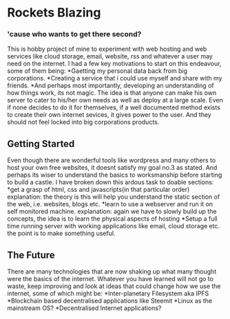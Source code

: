 # Rockets Blazing



### 'cause who wants to get there second?

This is hobby project of mine to experiment with web hosting and web services like cloud storage, email, website, rss and whatever a user may need on the internet.
I had a few key motivations to start on this endeavour, some of them being:
*Gaetting my personal data back from big corporations.
*Creating a service that i could use myself and share with my friends.
*And perhaps most importantly, developing an understanding of how things work, its not magic.
The idea is that anyone can make his own server to cater to his/her own needs as well as deploy at a large scale. Even if none decides to do it for themselves, if a well documented method exists to create their own internet sevices, it gives power to the user. And they should not feel locked into big corporations products.

## Getting Started

Even though there are wonderful tools like wordpress and many others to host your own free websites, it doesnt satisfy my goal no.3 as stated. And perhaps its wiser to understand the basics to worksmanship before starting to build a castle.
I have broken down this ardous task to doable sections:
*get a grasp of html, css and javascripts(in that particular order)
explanation: the theory is this will help you understand the static section of the web, i.e. websites, blogs etc.
*learn to use a webserver and run it on self monitored machine.
explanation: again we have to slowly build up the concepts, the idea is to learn the physical aspects of hosting
*Setup a full time running server with working applications like email, cloud storage etc. the point is to make something useful.

## The Future

There are many technologies that are now shaking up what many thought were the basics of the internet. Whatever you have learned will not go to waste, keep improving and look at ideas that could change how we use the internet, some of which might be:
*Inter-planetary Filesystem aka IPFS
*Blockchain based decentralised applications like Steemit
*Linux as the mainstream OS?
*Decentralised Internet applications?
